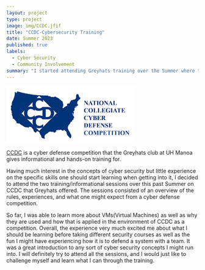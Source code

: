 ```yaml
---
layout: project
type: project
image: img/CCDC.jfif
title: "CCDC-Cybersecurity Training"
date: Summer 2023
published: true
labels:
  - Cyber Security
  - Community Involvement
summary: "I started attending Greyhats training over the Summer where they introduced the protocols of CCDC as well as different techniques needed for the competition."
---
```


<img class="" src="../img/download.png">

[CCDC](https://www.nationalccdc.org/index.php/competition/about-ccdc/mission) is a cyber defense competition that the Greyhats club at UH Manoa gives informational and hands-on training for.

Having much interest in the concepts of cyber security but little experience on the specific skills one should start learning when getting into it, I decided to attend the two training/informational sessions over this past Summer on CCDC that Greyhats offered. The sessions consisted of an overview of the rules, experiences, and what one might expect from a cyber defense competition.  

So far, I was able to learn more about VMs(Virtual Machines) as well as why they are used and how that is applied in the environment of CCDC as a competition.  Overall, the experience very much excited me about what I should be learning before taking different security courses as well as the fun I might have experiencing how it is to defend a system with a team.  It was a great introduction to any sort of cyber security concepts I might run into.  I will definitely try to attend all the sessions, and I would just like to challenge myself and learn what I can through the training.

